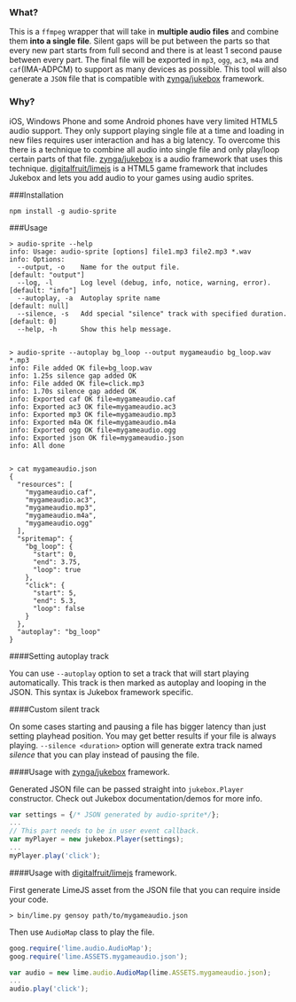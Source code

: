 ### What?

This is a `ffmpeg` wrapper that will take in **multiple audio files** and combine them **into a single file**. Silent gaps will be put between the parts so that every new part starts from full second and there is at least 1 second pause between every part. The final file will be exported in `mp3`, `ogg`, `ac3`, `m4a` and `caf`(IMA-ADPCM) to support as many devices as possible. This tool will also generate a `JSON` file that is compatible with [zynga/jukebox](https://github.com/zynga/jukebox) framework.

### Why?

iOS, Windows Phone and some Android phones have very limited HTML5 audio support. They only support playing single file at a time and loading in new files requires user interaction and has a big latency. To overcome this there is a technique to combine all audio into single file and only play/loop certain parts of that file. [zynga/jukebox](https://github.com/zynga/jukebox) is a audio framework that uses this technique.  [digitalfruit/limejs](https://github.com/digitalfruit/limejs) is a HTML5 game framework that includes Jukebox and lets you add audio to your games using audio sprites.

###Installation

```
npm install -g audio-sprite
```

###Usage

```
> audio-sprite --help
info: Usage: audio-sprite [options] file1.mp3 file2.mp3 *.wav
info: Options:
  --output, -o    Name for the output file.                             [default: "output"]
  --log, -l       Log level (debug, info, notice, warning, error).      [default: "info"]
  --autoplay, -a  Autoplay sprite name                                  [default: null]
  --silence, -s   Add special "silence" track with specified duration.  [default: 0]
  --help, -h      Show this help message.


> audio-sprite --autoplay bg_loop --output mygameaudio bg_loop.wav *.mp3 
info: File added OK file=bg_loop.wav
info: 1.25s silence gap added OK
info: File added OK file=click.mp3
info: 1.70s silence gap added OK
info: Exported caf OK file=mygameaudio.caf
info: Exported ac3 OK file=mygameaudio.ac3
info: Exported mp3 OK file=mygameaudio.mp3
info: Exported m4a OK file=mygameaudio.m4a
info: Exported ogg OK file=mygameaudio.ogg
info: Exported json OK file=mygameaudio.json
info: All done


> cat mygameaudio.json
{
  "resources": [
    "mygameaudio.caf",
    "mygameaudio.ac3",
    "mygameaudio.mp3",
    "mygameaudio.m4a",
    "mygameaudio.ogg"
  ],
  "spritemap": {
    "bg_loop": {
      "start": 0,
      "end": 3.75,
      "loop": true
    },
    "click": {
      "start": 5,
      "end": 5.3,
      "loop": false
    }
  },
  "autoplay": "bg_loop"
}
```

####Setting autoplay track

You can use `--autoplay` option to set a track that will start playing automatically. This track is then marked as autoplay and looping in the JSON. This syntax is Jukebox framework specific.

####Custom silent track

On some cases starting and pausing a file has bigger latency than just setting playhead position. You may get better results if your file is always playing. `--silence <duration>` option will generate extra track named *silence* that you can play instead of pausing the file.

####Usage with [zynga/jukebox](https://github.com/zynga/jukebox) framework.

Generated JSON file can be passed straight into `jukebox.Player` constructor. Check out Jukebox documentation/demos for more info.

```javascript
var settings = {/* JSON generated by audio-sprite*/};
...
// This part needs to be in user event callback.
var myPlayer = new jukebox.Player(settings);
...
myPlayer.play('click');
```

####Usage with [digitalfruit/limejs](https://github.com/digitalfruit/limejs) framework.

First generate LimeJS asset from the JSON file that you can require inside your code.

```
> bin/lime.py gensoy path/to/mygameaudio.json
```

Then use `AudioMap` class to play the file.

```javascript
goog.require('lime.audio.AudioMap');
goog.require('lime.ASSETS.mygameaudio.json');

var audio = new lime.audio.AudioMap(lime.ASSETS.mygameaudio.json);
...
audio.play('click');
```

